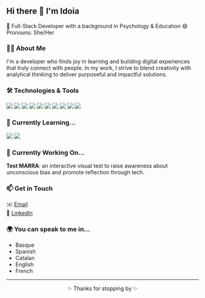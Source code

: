 ## Hi there 👋 I'm Idoia

🌈 Full-Stack Developer with a background in Psychology & Education
😄 Pronouns: She/Her

### 🧑‍💻 About Me

I'm a developer who finds joy in learning and building digital experiences that truly connect with people.
In my work, I strive to blend creativity with analytical thinking to deliver purposeful and impactful solutions.



### 🛠️ Technologies & Tools

<p>
  <img src="https://img.shields.io/badge/HTML5-E34F26?style=flat-square&logo=html5&logoColor=white"/>
  <img src="https://img.shields.io/badge/CSS3-1572B6?style=flat-square&logo=css3&logoColor=white"/>
  <img src="https://img.shields.io/badge/SASS-CC6699?style=flat-square&logo=sass&logoColor=white"/>
  <img src="https://img.shields.io/badge/JavaScript-ES6-F7DF1E?style=flat-square&logo=javascript&logoColor=black"/>
  <img src="https://img.shields.io/badge/React-61DAFB?style=flat-square&logo=react&logoColor=black"/>
  <img src="https://img.shields.io/badge/Node.js-339933?style=flat-square&logo=nodedotjs&logoColor=white"/>
  <img src="https://img.shields.io/badge/Express.js-000000?style=flat-square&logo=express&logoColor=white"/>
  <img src="https://img.shields.io/badge/MySQL-00758F?style=flat-square&logo=mysql&logoColor=white"/>
  <img src="https://img.shields.io/badge/Git-F05032?style=flat-square&logo=git&logoColor=white"/>
  <img src="https://img.shields.io/badge/GitHub-181717?style=flat-square&logo=github&logoColor=white"/>
</p>



### 🌱 Currently Learning...
<p>
  <img src="https://img.shields.io/badge/Bootstrap-7952B3?style=flat-square&logo=bootstrap&logoColor=white"/>
  <img src="https://img.shields.io/badge/TailwindCSS-38B2AC?style=flat-square&logo=tailwind-css&logoColor=white"/>
</p>



### 🔭 Currently Working On...

**Test MARRA**: an interactive visual test to raise awareness about unconscious bias and promote reflection through tech.


### 📫 Get in Touch

✉️ [Email](idoiabeurrutia@gmail.com)  
💼 [LinkedIn](https://www.linkedin.com/in/idoia-belloso-elola/)  



### 🌍 You can speak to me in...

- Basque 
- Spanish 
- Catalan
- English  
- French
  

---

<p align="center">✨ Thanks for stopping by ✨</p>
